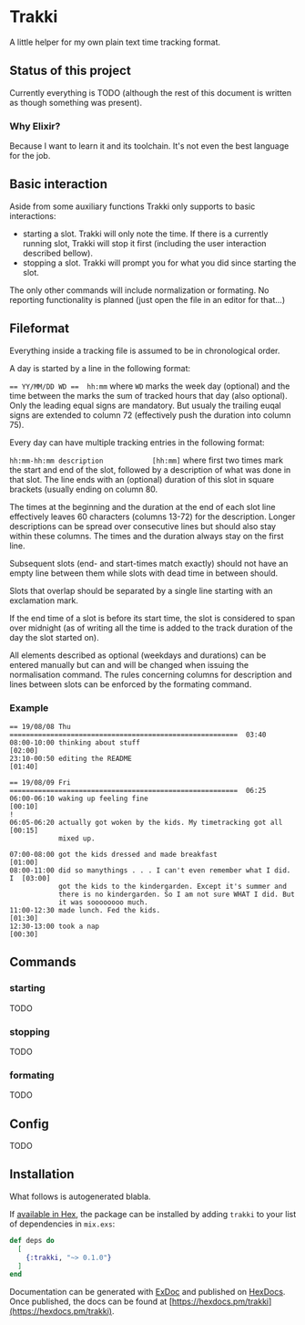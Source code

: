 # Trakki

A little helper for my own plain text time tracking format.

## Status of this project

Currently everything is TODO (although the rest of this document is written as though something was present).

### Why Elixir?

Because I want to learn it and its toolchain. It's not even the best language 
for the job.

## Basic interaction

Aside from some auxiliary functions Trakki only supports to basic interactions:

  * starting a slot. Trakki will only note the time. If there is a currently
    running slot, Trakki will stop it first (including the user interaction
    described bellow).
  * stopping a slot. Trakki will prompt you for what you did since starting the
    slot.

The only other commands will include normalization or formating. No reporting 
functionality is planned (just open the file in an editor for that...)

## Fileformat

Everything inside a tracking file is assumed to be in chronological order.

A day is started by a line in the following format:

`== YY/MM/DD WD ==  hh:mm` where `WD` marks the week day (optional) and the 
time between the marks the sum of tracked hours that day (also
optional). Only the leading equal signs are mandatory. But usualy the trailing euqal signs are extended to column 72 (effectively push the duration into column 75).

Every day can have multiple tracking entries in the following format:

`hh:mm-hh:mm description            [hh:mm]` where first two times mark the 
start and end of the slot, followed by a description of what was done in that slot. The line ends with an (optional) duration of this slot in square brackets (usually ending on column 80. 

The times at the beginning and the duration at the end of each slot line effectively leaves 60 characters (columns 13-72) for the description. Longer descriptions can be spread over consecutive lines but should also stay within these columns. The times and the duration always stay on the first line.

Subsequent slots (end- and start-times match exactly) should not have an empty line between them while slots with dead time in between should.

Slots that overlap should be separated by a single line starting with an 
exclamation mark.

If the end time of a slot is before its start time, the slot is considered to 
span over midnight (as of writing all the time is added to the track duration
of the day the slot started on).

All elements described as optional (weekdays and durations) can be entered
manually but can and will be changed when issuing the normalisation command.
The rules concerning columns for description and lines between slots can be enforced by the formating command.

### Example

```
== 19/08/08 Thu ========================================================  03:40
08:00-10:00 thinking about stuff                                         [02:00]
23:10-00:50 editing the README                                           [01:40]

== 19/08/09 Fri ========================================================  06:25
06:00-06:10 waking up feeling fine                                       [00:10]
!
06:05-06:20 actually got woken by the kids. My timetracking got all      [00:15]
            mixed up.

07:00-08:00 got the kids dressed and made breakfast                      [01:00]
08:00-11:00 did so manythings . . . I can't even remember what I did. I  [03:00]
            got the kids to the kindergarden. Except it's summer and 
            there is no kindergarden. So I am not sure WHAT I did. But
            it was soooooooo much.
11:00-12:30 made lunch. Fed the kids.                                    [01:30]
12:30-13:00 took a nap                                                   [00:30]
```

## Commands

### starting

TODO

### stopping

TODO

### formating

TODO

## Config

TODO

## Installation

What follows is autogenerated blabla.

If [available in Hex](https://hex.pm/docs/publish), the package can be installed
by adding `trakki` to your list of dependencies in `mix.exs`:

```elixir
def deps do
  [
    {:trakki, "~> 0.1.0"}
  ]
end
```

Documentation can be generated with [ExDoc](https://github.com/elixir-lang/ex_doc)
and published on [HexDocs](https://hexdocs.pm). Once published, the docs can
be found at [https://hexdocs.pm/trakki](https://hexdocs.pm/trakki).

